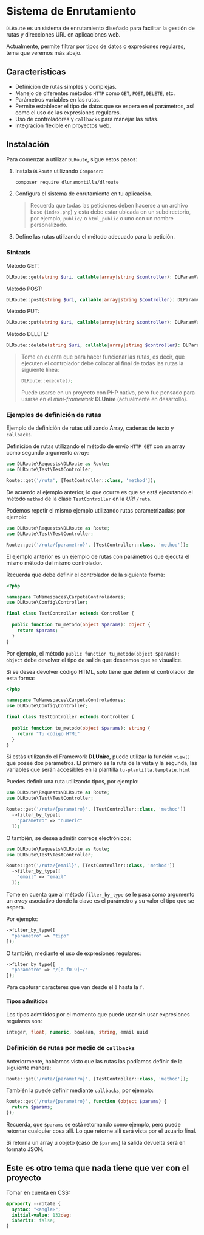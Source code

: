 # Sistema de Enrutamiento

`DLRoute` es un sistema de enrutamiento diseñado para facilitar la gestión de rutas y direcciones URL en aplicaciones web.

Actualmente, permite filtrar por tipos de datos o expresiones regulares, tema que veremos más abajo.

## Características

- Definición de rutas simples y complejas.
- Manejo de diferentes métodos `HTTP` como `GET`, `POST`, `DELETE`, etc.
- Parámetros variables en las rutas.
- Permite establecer el tipo de datos que se espera en el parámetros, así como el uso de las expresiones regulares.
- Uso de controladores y `callbacks` para manejar las rutas.
- Integración flexible en proyectos web.

## Instalación

Para comenzar a utilizar `DLRoute`, sigue estos pasos:

1. Instala `DLRoute` utilizando `Composer`:

   ```bash
   composer require dlunamontilla/dlroute
    ```

2. Configura el sistema de enrutamiento en tu aplicación.
   > Recuerda que todas las peticiones deben hacerse a un archivo base (`index.php`) y esta debe estar ubicada en un subdirectorio, por ejemplo, `public/` o `html_public` o uno con un nombre personalizado.

3. Define las rutas utilizando el método adecuado para la petición.

### Sintaxis

Método GET:

```php
DLRoute::get(string $uri, callable|array|string $controller): DLParamValueType;
```

Método POST:

```php
DLRoute::post(string $uri, callable|array|string $controller): DLParamValueType;
```

Método PUT:

```php
DLRoute::put(string $uri, callable|array|string $controller): DLParamValueType;
```

Método DELETE:

```php
DLRoute::delete(string $uri, callable|array|string $controller): DLParamValueType;
```

> Tome en cuenta que para hacer funcionar las rutas, es decir, que ejecuten el controlador debe colocar al final de todas las rutas la siguiente línea:
>
> ```php
> DLRoute::execute();
> ```
>
> Puede usarse en un proyecto con PHP nativo, pero fue pensado para usarse en el _mini-framework_ **DLUnire** (actualmente en desarrollo).
>
### Ejemplos de definición de rutas

Ejemplo de definición de rutas utilizando Array, cadenas de texto y `callbacks`.

Definición de rutas utilizando el método de envío `HTTP GET` con un array como segundo argumento _array_:

```php
use DLRoute\Requests\DLRoute as Route;
use DLRoute\Test\TestController;

Route::get('/ruta', [TestController::class, 'method']);
```

De acuerdo al ejemplo anterior, lo que ocurre es que se está ejecutando el método `method` de la clase `TestController` en la _URI_ `/ruta`.

Podemos repetir el mismo ejemplo utilizando rutas parametrizadas; por ejemplo:

```php
use DLRoute\Requests\DLRoute as Route;
use DLRoute\Test\TestController;

Route::get('/ruta/{parametro}', [TestController::class, 'method']);
```

El ejemplo anterior es un ejemplo de rutas con parámetros que ejecuta el mismo método del mismo controlador.

Recuerda que debe definir el controlador de la siguiente forma:

```php
<?php

namespace TuNamespaces\CarpetaControladores;
use DLRoute\Config\Controller;

final class TestController extends Controller {
  
  public function tu_metodo(object $params): object {
    return $params;
  }
}
```

Por ejemplo, el método `public function tu_metodo(object $params): object` debe devolver el tipo de salida que deseamos que se visualice.

Si se desea devolver código HTML, solo tiene que definir el controlador de esta forma:

```php
<?php

namespace TuNamespaces\CarpetaControladores;
use DLRoute\Config\Controller;

final class TestController extends Controller {
  
  public function tu_metodo(object $params): string {
    return "Tu código HTML"
  }
}
```

Si estás utilizando el Framework **DLUnire**, puede utilizar la función `view()` que posee dos parámetros. El primero es la ruta de la vista y la segunda, las variables que serán accesibles en la plantilla `tu-plantilla.template.html`

Puedes definir una ruta utilizando tipos, por ejemplo:

```php
use DLRoute\Requests\DLRoute as Route;
use DLRoute\Test\TestController;

Route::get('/ruta/{parametro}', [TestController::class, 'method'])
  ->filter_by_type([
    "parametro" => "numeric"
  ]);
```

O también, se desea admitir correos electrónicos:

```php
use DLRoute\Requests\DLRoute as Route;
use DLRoute\Test\TestController;

Route::get('/ruta/{email}', [TestController::class, 'method'])
  ->filter_by_type([
    "email" => "email"
  ]);
```

Tome en cuenta que al método `filter_by_type` se le pasa como argumento un _array_ asociativo donde la clave es el parámetro y su valor el tipo que se espera.

Por ejemplo:

```php
->filter_by_type([
  "parametro" => "tipo"
]);
```

O también, mediante el uso de expresiones regulares:

```php
->filter_by_type([
  "parametro" => "/[a-f0-9]+/"
]);
```

Para capturar caracteres que van desde el `0` hasta la `f`.

#### Tipos admitidos

Los tipos admitidos por el momento que puede usar sin usar expresiones regulares son:

```php
integer, float, numeric, boolean, string, email uuid
```

### Definición de rutas por medio de `callbacks`

Anteriormente, habíamos visto que las rutas las podíamos definir de la siguiente manera:

```php
Route::get('/ruta/{parametro}', [TestController::class, 'method']);
```

También la puede definir mediante `callbacks`, por ejemplo:

```php
Route::get('/ruta/{parametro}', function (object $params) {
  return $params;
});
```

Recuerda, que `$params` se está retornando como ejemplo, pero puede retornar cualquier cosa allí. Lo que retorne allí será vista por el usuario final.

Si retorna un array u objeto (caso de `$params`) la salida devuelta será en formato JSON.

## Este es otro tema que nada tiene que ver con el proyecto

Tomar en cuenta en CSS:

```css
@property --rotate {
  syntax: "<angle>";
  initial-value: 132deg;
  inherits: false;
}
```
